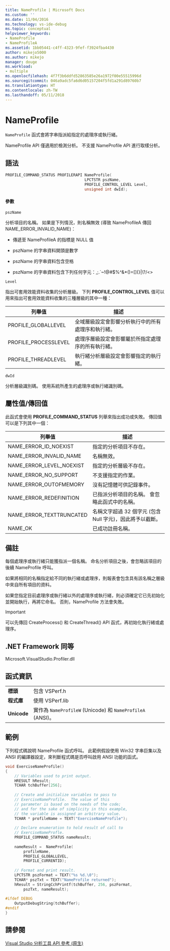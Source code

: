 ```yaml
---
title: NameProfile | Microsoft Docs
ms.custom: ''
ms.date: 11/04/2016
ms.technology: vs-ide-debug
ms.topic: conceptual
helpviewer_keywords:
- NameProfile
- NameProfileA
ms.assetid: 1bb05441-c4ff-4323-9fef-f3924fba4430
author: mikejo5000
ms.author: mikejo
manager: douge
ms.workload:
- multiple
ms.openlocfilehash: 4f7f3b6ddfd52863585e26a1972f00e55515996d
ms.sourcegitcommit: 046a9adc5fa6d6d05157204f5fd1a291d89760b7
ms.translationtype: HT
ms.contentlocale: zh-TW
ms.lasthandoff: 05/11/2018
---
```

# <a name="nameprofile"></a>NameProfile
`NameProfile` 函式會將字串指派給指定的處理序或執行緒。  
  
 NameProfile API 僅適用於檢測分析。 不支援 NameProfile API 進行取樣分析。  
  
## <a name="syntax"></a>語法  
  
```cpp  
PROFILE_COMMAND_STATUS PROFILERAPI NameProfile(  
                                   LPCTSTR pszName,   
                                   PROFILE_CONTROL_LEVEL Level,  
                                   unsigned int dwId);  
```  
  
#### <a name="parameters"></a>參數  
 `pszName`  
  
 分析項目的名稱。 如果是下列情況，則名稱無效 (導致 NameProfileA 傳回 NAME_ERROR_INVALID_NAME)：  
  
-   傳遞至 NameProfileA 的指標是 NULL 值  
  
-   pszName 的字串資料開頭是數字  
  
-   pszName 的字串資料包含空格  
  
-   pszName 的字串資料包含下列任何字元：,;.`~!@#$%^&*()=[]{}&#124;\\?/<>  
  
 `Level`  
  
 指出可套用效能資料收集的分析層級。 下列 **PROFILE_CONTROL_LEVEL** 值可以用來指出可套用效能資料收集的三種層級的其中一種：  
  
|列舉值|描述|  
|----------------|-----------------|  
|PROFILE_GLOBALLEVEL|全域層級設定會影響分析執行中的所有處理序和執行緒。|  
|PROFILE_PROCESSLEVEL|處理序層級設定會影響屬於所指定處理序的所有執行緒。|  
|PROFILE_THREADLEVEL|執行緒分析層級設定會影響指定的執行緒。|  
  
 `dwId`  
  
 分析層級識別碼。 使用系統所產生的處理序或執行緒識別碼。  
  
## <a name="property-valuereturn-value"></a>屬性值/傳回值  
 此函式會使用 **PROFILE_COMMAND_STATUS** 列舉來指出成功或失敗。 傳回值可以是下列其中一個：  
  
|列舉值|描述|  
|----------------|-----------------|  
|NAME_ERROR_ID_NOEXIST|指定的分析項目不存在。|  
|NAME_ERROR_INVALID_NAME|名稱無效。|  
|NAME_ERROR_LEVEL_NOEXIST|指定的分析層級不存在。|  
|NAME_ERROR_NO_SUPPORT|不支援指定的作業。|  
|NAME_ERROR_OUTOFMEMORY|沒有記憶體可供記錄事件。|  
|NAME_ERROR_REDEFINITION|已指派分析項目的名稱。 會忽略此函式中的名稱。|  
|NAME_ERROR_TEXTTRUNCATED|名稱文字超過 32 個字元 (包含 Null 字元)，因此將予以截斷。|  
|NAME_OK|已成功註冊名稱。|  
  
## <a name="remarks"></a>備註  
 每個處理序或執行緒只能獲指派一個名稱。 命名分析項目之後，會忽略該項目的後續 NameProfile 呼叫。  
  
 如果將相同的名稱指定給不同的執行緒或處理序，則報表會包含具有該名稱之層級中來自所有項目的資料。  
  
 如果您指定目前處理序或執行緒以外的處理序或執行緒，則必須確定它已先初始化並開始執行，再將它命名。 否則，NameProfile 方法會失敗。  
  
> [!IMPORTANT]
>  可以先傳回 CreateProcess() 和 CreateThread() API 函式，再初始化執行緒或處理序。  
  
## <a name="net-framework-equivalent"></a>.NET Framework 同等  
 Microsoft.VisualStudio.Profiler.dll  
  
## <a name="function-information"></a>函式資訊  
  
|||  
|-|-|  
|**標頭**|包含 VSPerf.h|  
|**程式庫**|使用 VSPerf.lib|  
|**Unicode**|實作為 `NameProfileW` (Unicode) 和 `NameProfileA` (ANSI)。|  
  
## <a name="example"></a>範例  
 下列程式碼說明 NameProfile 函式呼叫。 此範例假設使用 Win32 字串巨集以及 ANSI 的編譯器設定，來判斷程式碼是否呼叫啟用 ANSI 功能的函式。  
  
```cpp  
void ExerciseNameProfile()  
{  
    // Variables used to print output.  
    HRESULT hResult;  
    TCHAR tchBuffer[256];  
  
    // Create and initialize variables to pass to   
    // ExerciseNameProfile.  The value of this   
    // parameter is based on the needs of the code;  
    // and for the sake of simplicity in this example,   
    // the variable is assigned an arbitrary value.  
    TCHAR * profileName = TEXT("ExerciseNameProfile");  
  
    // Declare enumeration to hold result of call to   
    // ExerciseNameProfle.  
    PROFILE_COMMAND_STATUS nameResult;  
  
    nameResult =  NameProfile(  
        profileName,  
        PROFILE_GLOBALLEVEL,  
        PROFILE_CURRENTID);  
  
    // Format and print result.  
    LPCTSTR pszFormat = TEXT("%s %d.\0");  
    TCHAR* pszTxt = TEXT("NameProfile returned");  
    hResult = StringCchPrintf(tchBuffer, 256, pszFormat,   
        pszTxt, nameResult);  
  
#ifdef DEBUG  
    OutputDebugString(tchBuffer);  
#endif  
}  
```  
  
## <a name="see-also"></a>請參閱  
 [Visual Studio 分析工具 API 參考 (原生)](../profiling/visual-studio-profiler-api-reference-native.md)